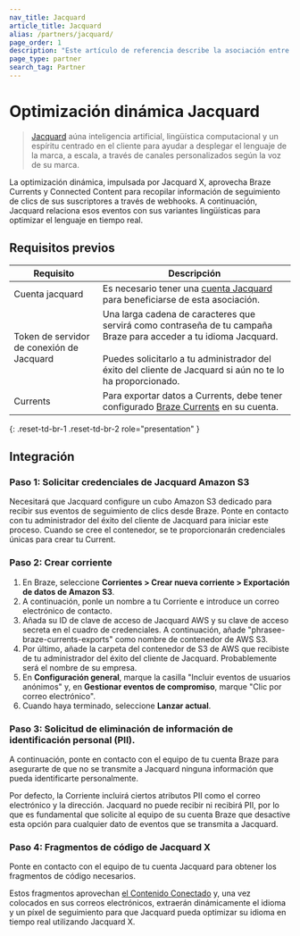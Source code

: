 ```yaml
---
nav_title: Jacquard
article_title: Jacquard
alias: /partners/jacquard/
page_order: 1
description: "Este artículo de referencia describe la asociación entre Braze y Jacquard Dynamic Optimisation que aprovecha Braze Currents y Connected Content para recopilar información de seguimiento de clics de sus suscriptores a través de webhooks. A continuación, Jacquard relaciona esos eventos con sus variantes lingüísticas para optimizar el lenguaje en tiempo real."
page_type: partner
search_tag: Partner
---
```


# Optimización dinámica Jacquard

> [Jacquard](https://www.jacquard.com/) aúna inteligencia artificial, lingüística computacional y un espíritu centrado en el cliente para ayudar a desplegar el lenguaje de la marca, a escala, a través de canales personalizados según la voz de su marca.

La optimización dinámica, impulsada por Jacquard X, aprovecha Braze Currents y Connected Content para recopilar información de seguimiento de clics de sus suscriptores a través de webhooks. A continuación, Jacquard relaciona esos eventos con sus variantes lingüísticas para optimizar el lenguaje en tiempo real. 

## Requisitos previos

| Requisito | Descripción |
|---|---|
| Cuenta jacquard | Es necesario tener una [cuenta Jacquard](https://www.jacquard.com/) para beneficiarse de esta asociación. |
| Token de servidor de conexión de Jacquard | Una larga cadena de caracteres que servirá como contraseña de tu campaña Braze para acceder a tu idioma Jacquard.<br><br>Puedes solicitarlo a tu administrador del éxito del cliente de Jacquard si aún no te lo ha proporcionado. |
| Currents | Para exportar datos a Currents, debe tener configurado [Braze Currents]({{site.baseurl}}/user_guide/data_and_analytics/braze_currents/#access-currents) en su cuenta. |
{: .reset-td-br-1 .reset-td-br-2 role="presentation" }

## Integración

### Paso 1: Solicitar credenciales de Jacquard Amazon S3

Necesitará que Jacquard configure un cubo Amazon S3 dedicado para recibir sus eventos de seguimiento de clics desde Braze. Ponte en contacto con tu administrador del éxito del cliente de Jacquard para iniciar este proceso. Cuando se cree el contenedor, se te proporcionarán credenciales únicas para crear tu Current. 

### Paso 2: Crear corriente

1. En Braze, seleccione **Corrientes > Crear nueva corriente > Exportación de datos de Amazon S3**. 
2. A continuación, ponle un nombre a tu Corriente e introduce un correo electrónico de contacto.
3. Añada su ID de clave de acceso de Jacquard AWS y su clave de acceso secreta en el cuadro de credenciales. A continuación, añade "phrasee-braze-currents-exports" como nombre de contenedor de AWS S3. 
4. Por último, añade la carpeta del contenedor de S3 de AWS que recibiste de tu administrador del éxito del cliente de Jacquard. Probablemente será el nombre de su empresa.
5. En **Configuración general**, marque la casilla "Incluir eventos de usuarios anónimos" y, en **Gestionar eventos de compromiso**, marque "Clic por correo electrónico".
6. Cuando haya terminado, seleccione **Lanzar actual**.

### Paso 3: Solicitud de eliminación de información de identificación personal (PII).

A continuación, ponte en contacto con el equipo de tu cuenta Braze para asegurarte de que no se transmite a Jacquard ninguna información que pueda identificarte personalmente.

Por defecto, la Corriente incluirá ciertos atributos PII como el correo electrónico y la dirección. Jacquard no puede recibir ni recibirá PII, por lo que es fundamental que solicite al equipo de su cuenta Braze que desactive esta opción para cualquier dato de eventos que se transmita a Jacquard.

### Paso 4: Fragmentos de código de Jacquard X 

Ponte en contacto con el equipo de tu cuenta Jacquard para obtener los fragmentos de código necesarios.

Estos fragmentos aprovechan [el Contenido Conectado]({{site.baseurl}}/user_guide/personalization_and_dynamic_content/connected_content) y, una vez colocados en sus correos electrónicos, extraerán dinámicamente el idioma y un píxel de seguimiento para que Jacquard pueda optimizar su idioma en tiempo real utilizando Jacquard X.


